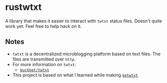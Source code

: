# rustwtxt

A library that makes it easier to interact with `twtxt` status files.
Doesn't quite work yet. Feel free to help hack on it.

## Notes

* `twtxt` is a decentralized microblogging platform based on text files. 
The files are transmitted over `http`. 
* For more information on `twtxt`:
  * [`buckket/twtxt`](https://github.com/buckket/twtxt)
* This project is based on what I learned while making [`getwtxt`](https://github.com/getwtxt)
